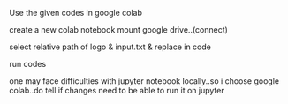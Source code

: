 Use the given codes in google colab

create a new colab notebook 
mount google drive..(connect)

select relative path of logo & input.txt & replace in code

run codes 

one may face difficulties with jupyter notebook locally..so i choose google colab..do tell if changes need to be able to run it on jupyter